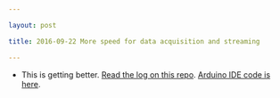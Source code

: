 ```yaml
---

layout: post

title: 2016-09-22 More speed for data acquisition and streaming

---
```



-   This is getting better. [Read the log on this
    repo](/croaker/feather_tests/2016-09-10-Feather_ADC.md). [Arduino
    IDE code is here](/croaker/feather_tests/2ADC2UDP.ino).

